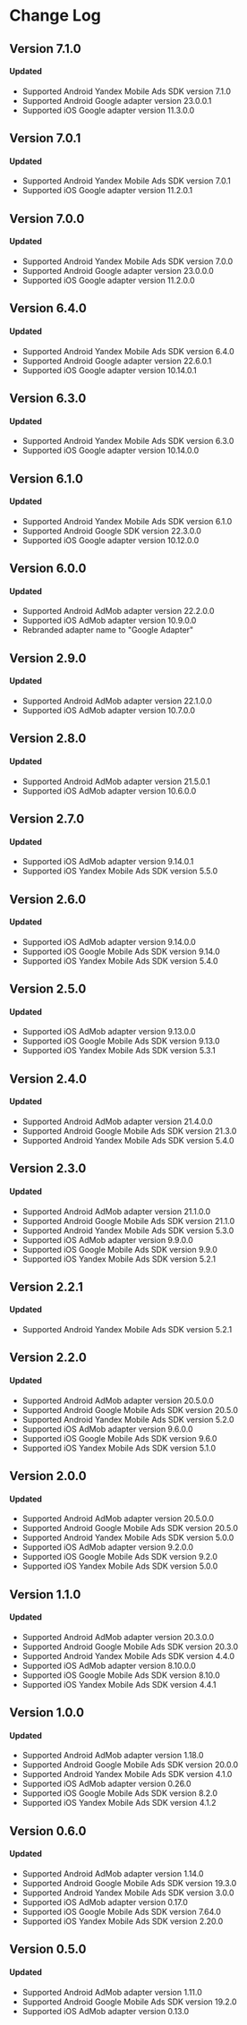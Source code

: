 # Change Log

## Version 7.1.0

#### Updated

* Supported Android Yandex Mobile Ads SDK version 7.1.0
* Supported Android Google adapter version 23.0.0.1
* Supported iOS Google adapter version 11.3.0.0

## Version 7.0.1

#### Updated

* Supported Android Yandex Mobile Ads SDK version 7.0.1
* Supported iOS Google adapter version 11.2.0.1

## Version 7.0.0

#### Updated

* Supported Android Yandex Mobile Ads SDK version 7.0.0
* Supported Android Google adapter version 23.0.0.0
* Supported iOS Google adapter version 11.2.0.0

## Version 6.4.0

#### Updated

* Supported Android Yandex Mobile Ads SDK version 6.4.0
* Supported Android Google adapter version 22.6.0.1
* Supported iOS Google adapter version 10.14.0.1

## Version 6.3.0

#### Updated

* Supported Android Yandex Mobile Ads SDK version 6.3.0
* Supported iOS Google adapter version 10.14.0.0

## Version 6.1.0

#### Updated

* Supported Android Yandex Mobile Ads SDK version 6.1.0
* Supported Android Google SDK version 22.3.0.0
* Supported iOS Google adapter version 10.12.0.0

## Version 6.0.0

#### Updated

* Supported Android AdMob adapter version 22.2.0.0
* Supported iOS AdMob adapter version 10.9.0.0
* Rebranded adapter name to "Google Adapter"

## Version 2.9.0

#### Updated

* Supported Android AdMob adapter version 22.1.0.0
* Supported iOS AdMob adapter version 10.7.0.0

## Version 2.8.0

#### Updated

* Supported Android AdMob adapter version 21.5.0.1
* Supported iOS AdMob adapter version 10.6.0.0

## Version 2.7.0

#### Updated

* Supported iOS AdMob adapter version 9.14.0.1
* Supported iOS Yandex Mobile Ads SDK version 5.5.0

## Version 2.6.0

#### Updated

* Supported iOS AdMob adapter version 9.14.0.0
* Supported iOS Google Mobile Ads SDK version 9.14.0
* Supported iOS Yandex Mobile Ads SDK version 5.4.0

## Version 2.5.0

#### Updated

* Supported iOS AdMob adapter version 9.13.0.0
* Supported iOS Google Mobile Ads SDK version 9.13.0
* Supported iOS Yandex Mobile Ads SDK version 5.3.1

## Version 2.4.0

#### Updated

* Supported Android AdMob adapter version 21.4.0.0
* Supported Android Google Mobile Ads SDK version 21.3.0
* Supported Android Yandex Mobile Ads SDK version 5.4.0

## Version 2.3.0

#### Updated

* Supported Android AdMob adapter version 21.1.0.0
* Supported Android Google Mobile Ads SDK version 21.1.0
* Supported Android Yandex Mobile Ads SDK version 5.3.0
* Supported iOS AdMob adapter version 9.9.0.0
* Supported iOS Google Mobile Ads SDK version 9.9.0
* Supported iOS Yandex Mobile Ads SDK version 5.2.1

## Version 2.2.1

#### Updated

* Supported Android Yandex Mobile Ads SDK version 5.2.1

## Version 2.2.0

#### Updated

* Supported Android AdMob adapter version 20.5.0.0
* Supported Android Google Mobile Ads SDK version 20.5.0
* Supported Android Yandex Mobile Ads SDK version 5.2.0
* Supported iOS AdMob adapter version 9.6.0.0
* Supported iOS Google Mobile Ads SDK version 9.6.0
* Supported iOS Yandex Mobile Ads SDK version 5.1.0

## Version 2.0.0

#### Updated

* Supported Android AdMob adapter version 20.5.0.0
* Supported Android Google Mobile Ads SDK version 20.5.0
* Supported Android Yandex Mobile Ads SDK version 5.0.0
* Supported iOS AdMob adapter version 9.2.0.0
* Supported iOS Google Mobile Ads SDK version 9.2.0
* Supported iOS Yandex Mobile Ads SDK version 5.0.0

## Version 1.1.0

#### Updated

* Supported Android AdMob adapter version 20.3.0.0
* Supported Android Google Mobile Ads SDK version 20.3.0
* Supported Android Yandex Mobile Ads SDK version 4.4.0
* Supported iOS AdMob adapter version 8.10.0.0
* Supported iOS Google Mobile Ads SDK version 8.10.0
* Supported iOS Yandex Mobile Ads SDK version 4.4.1

## Version 1.0.0

#### Updated

* Supported Android AdMob adapter version 1.18.0
* Supported Android Google Mobile Ads SDK version 20.0.0
* Supported Android Yandex Mobile Ads SDK version 4.1.0
* Supported iOS AdMob adapter version 0.26.0
* Supported iOS Google Mobile Ads SDK version 8.2.0
* Supported iOS Yandex Mobile Ads SDK version 4.1.2

## Version 0.6.0

#### Updated

* Supported Android AdMob adapter version 1.14.0
* Supported Android Google Mobile Ads SDK version 19.3.0
* Supported Android Yandex Mobile Ads SDK version 3.0.0
* Supported iOS AdMob adapter version 0.17.0
* Supported iOS Google Mobile Ads SDK version 7.64.0
* Supported iOS Yandex Mobile Ads SDK version 2.20.0

## Version 0.5.0

#### Updated

* Supported Android AdMob adapter version 1.11.0
* Supported Android Google Mobile Ads SDK version 19.2.0
* Supported iOS AdMob adapter version 0.13.0
